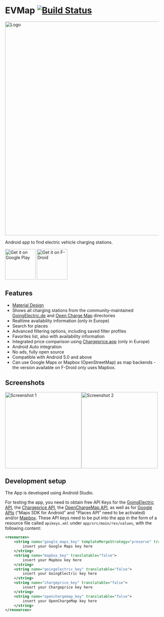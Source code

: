 EVMap [![Build Status](https://travis-ci.org/johan12345/EVMap.svg?branch=master)](https://travis-ci.org/johan12345/EVMap)
=====

<img src="https://raw.githubusercontent.com/johan12345/EVMap/master/_img/feature_graphic.svg" width=700 alt="Logo"/>

Android app to find electric vehicle charging stations.

<a href="https://play.google.com/store/apps/details?id=net.vonforst.evmap" target="_blank">
<img src="https://play.google.com/intl/en_us/badges/images/generic/en-play-badge.png" alt="Get it on Google Play" height="100"/></a>
<a href="https://f-droid.org/repository/browse/?fdid=net.vonforst.evmap" target="_blank">
<img src="https://f-droid.org/badge/get-it-on.png" alt="Get it on F-Droid" height="100"/></a>

Features
--------

- [Material Design](https://material.io/)
- Shows all charging stations from the community-maintained [GoingElectric.de](https://www.goingelectric.de/stromtankstellen/) and [Open Charge Map](https://openchargemap.org) directories
- Realtime availability information (only in Europe)
- Search for places
- Advanced filtering options, including saved filter profiles
- Favorites list, also with availability information
- Integrated price comparison using [Chargeprice.app](https://chargeprice.app) (only in Europe)
- Android Auto integration
- No ads, fully open source
- Compatible with Android 5.0 and above
- Can use Google Maps or Mapbox (OpenStreetMap) as map backends - the version available on F-Droid only uses Mapbox.

Screenshots
-----------

<img src="https://media.githubusercontent.com/media/johan12345/EVMap/master/_img/screenshots/phone/en/mapbox/01_map.png" width=250 alt="Screenshot 1"/><img src="https://media.githubusercontent.com/media/johan12345/EVMap/master/_img/screenshots/phone/en/mapbox/02_detail.png" width=250 alt="Screenshot 2"/>

Development setup
-----------------

The App is developed using Android Studio.

For testing the app, you need to obtain free API Keys for the 
[GoingElectric API](https://www.goingelectric.de/stromtankstellen/api/),
the [Chargeprice API](https://github.com/chargeprice/chargeprice-api-docs),
the [OpenChargeMap API](https://openchargemap.org/site/profile/appedit),
as well as for [Google APIs](https://console.developers.google.com/)
("Maps SDK for Android" and "Places API" need to be activated) and/or [Mapbox](https://www.mapbox.com/). These API keys need to be put into the
app in the form of a resource file called `apikeys.xml` under `app/src/main/res/values`, with the
following content:

```xml
<resources>
    <string name="google_maps_key" templateMergeStrategy="preserve" translatable="false">
        insert your Google Maps key here
    </string>
    <string name="mapbox_key" translatable="false">
        insert your Mapbox key here
    </string>
    <string name="goingelectric_key" translatable="false">
        insert your GoingElectric key here
    </string>
    <string name="chargeprice_key" translatable="false">
        insert your Chargeprice key here
    </string>
    <string name="openchargemap_key" translatable="false">
        insert your OpenChargeMap key here
    </string>
</resources>
```
